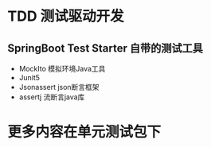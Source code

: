 # TDD  测试驱动开发
## SpringBoot Test Starter 自带的测试工具
- MockIto 模拟环境Java工具
- Junit5 
- Jsonassert json断言框架
- assertj 流断言java库

# 更多内容在单元测试包下